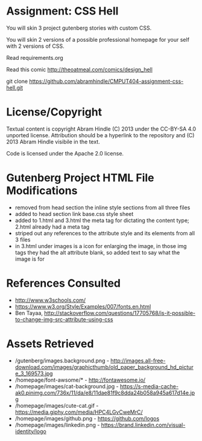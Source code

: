 Assignment: CSS Hell
====================

You will skin 3 project gutenberg stories with custom CSS.

You will skin 2 versions of a possible professional homepage for your
self with 2 versions of CSS.

Read requirements.org

Read this comic http://theoatmeal.com/comics/design_hell

git clone https://github.com/abramhindle/CMPUT404-assignment-css-hell.git

License/Copyright
=================

Textual content is copyright Abram Hindle (C) 2013 under the CC-BY-SA
4.0 unported license. Attribution should be a hyperlink to the
repository and (C) 2013 Abram Hindle visibile in the text.

Code is licensed under the Apache 2.0 license.

Gutenberg Project HTML File Modifications
=========================================
  * removed from head section the inline style sections from all three files
  * added to head section link base.css style sheet
  * added to 1.html and 3.html the meta tag for dictating the content type; 2.html already had a meta tag
  * striped out any references to the attribute style and its elements from all 3 files
  * in 3.html under images is a icon for enlarging the image, in those img tags they had the alt attribute blank, so added text to say what the image is for

References Consulted
=====================
  * http://www.w3schools.com/
  * https://www.w3.org/Style/Examples/007/fonts.en.html
  * Ben Tayaa, http://stackoverflow.com/questions/17705768/is-it-possible-to-change-img-src-attribute-using-css

Assets Retrieved
=================
  * /gutenberg/images.background.png - http://images.all-free-download.com/images/graphicthumb/old_paper_background_hd_picture_3_169573.jpg
  * /homepage/font-awsome/* - http://fontawesome.io/
  * /homepage/images/cat-background.jpg - https://s-media-cache-ak0.pinimg.com/736x/11/da/e8/11dae81f9c8dda24b058a945a617d14e.jpg
  * /homepage/images/cute-cat.gif - https://media.giphy.com/media/HPC4LGvCweMrC/
  * /homepage/images/github.png - https://github.com/logos
  * /homepage/images/linkedin.png - https://brand.linkedin.com/visual-identity/logo
